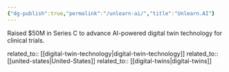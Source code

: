 ```yaml
---
{"dg-publish":true,"permalink":"/unlearn-ai/","title":"Unlearn.AI"}
---
```



Raised $50M in Series C to advance AI-powered digital twin technology for clinical trials.

related_to:: [[digital-twin-technology\|digital-twin-technology]]
related_to:: [[united-states\|United-States]]
related_to:: [[digital-twins\|digital-twins]]
